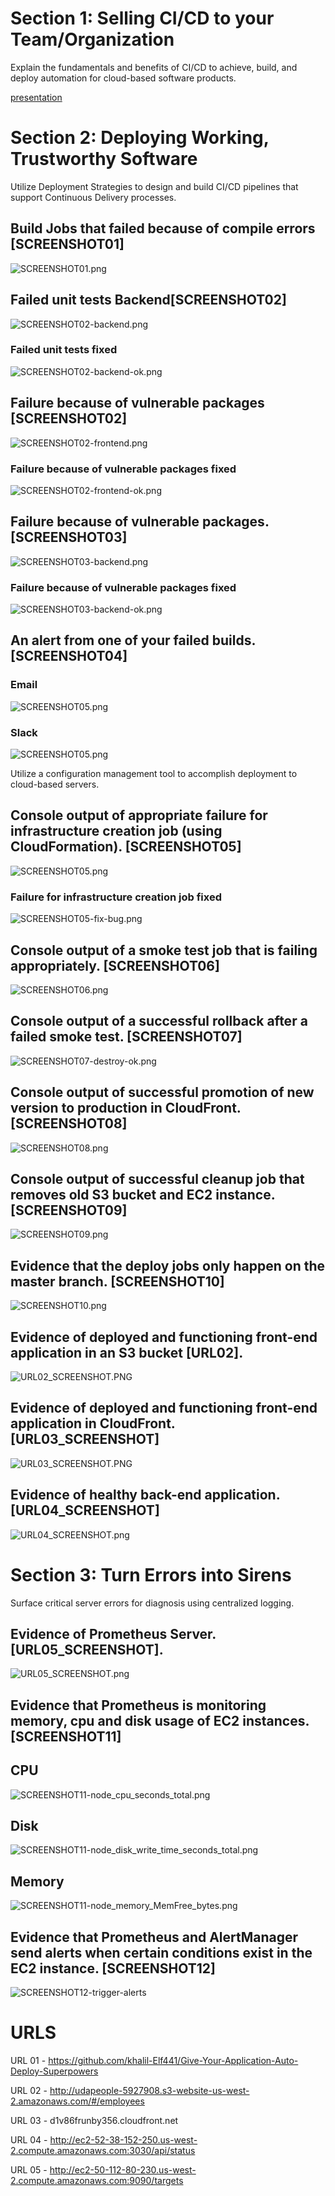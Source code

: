 # Section 1: Selling CI/CD to your Team/Organization

Explain the fundamentals and benefits of CI/CD to achieve, build, and deploy automation for cloud-based software products.

[presentation](presentation.pdf)

# Section 2: Deploying Working, Trustworthy Software

Utilize Deployment Strategies to design and build CI/CD pipelines that support Continuous Delivery processes.

## Build Jobs that failed because of compile errors [SCREENSHOT01]
![SCREENSHOT01.png](SCREENSHOT01.png "SCREENSHOT01.png")

## Failed unit tests Backend[SCREENSHOT02]
![SCREENSHOT02-backend.png](SCREENSHOT02-backend.png "SCREENSHOT02-backend.png")
### Failed unit tests fixed
![SCREENSHOT02-backend-ok.png](SCREENSHOT02-backend-ok.png "SCREENSHOT02-backend-ok.png")


## Failure because of vulnerable packages [SCREENSHOT02]
![SCREENSHOT02-frontend.png](SCREENSHOT02-frontend.png "SCREENSHOT02-frontend.png")
### Failure because of vulnerable packages fixed
![SCREENSHOT02-frontend-ok.png](SCREENSHOT02-frontend-ok.png "SCREENSHOT02-frontend-ok.png")


## Failure because of vulnerable packages. [SCREENSHOT03]
![SCREENSHOT03-backend.png](SCREENSHOT03-backend.png "SCREENSHOT03-backend.png")
### Failure because of vulnerable packages fixed
![SCREENSHOT03-backend-ok.png](SCREENSHOT03-backend-ok.png "SCREENSHOT03-backend-ok.png")


<!---
![SCREENSHOT03-frontend.png](SCREENSHOT03-frontend.png "SCREENSHOT03-frontend.png")
![SCREENSHOT03-frontend-ok.png](SCREENSHOT03-frontend-ok.png "SCREENSHOT03-frontend-ok.png")
-->

## An alert from one of your failed builds. [SCREENSHOT04]
### Email
![SCREENSHOT05.png](SCREENSHOT04-email.PNG "SCREENSHOT04-email.PNG")
### Slack
![SCREENSHOT05.png](SCREENSHOT04-slack.PNG "SCREENSHOT04-slack.PNG")


Utilize a configuration management tool to accomplish deployment to cloud-based servers. 

## Console output of appropriate failure for infrastructure creation job (using CloudFormation). [SCREENSHOT05]
![SCREENSHOT05.png](SCREENSHOT05.png "SCREENSHOT05.png")
### Failure for infrastructure creation job fixed
![SCREENSHOT05-fix-bug.png](SCREENSHOT05-fix-bug.png "SCREENSHOT05-fix-bug.png")

## Console output of a smoke test job that is failing appropriately. [SCREENSHOT06]
![SCREENSHOT06.png](SCREENSHOT06.png "SCREENSHOT06.png")

## Console output of a successful rollback after a failed smoke test. [SCREENSHOT07]
![SCREENSHOT07-destroy-ok.png](SCREENSHOT07-destroy-ok.png "SCREENSHOT07-destroy-ok.png")

## Console output of successful promotion of new version to production in CloudFront. [SCREENSHOT08]
![SCREENSHOT08.png](SCREENSHOT08.png "SCREENSHOT08.png")

## Console output of successful cleanup job that removes old S3 bucket and EC2 instance. [SCREENSHOT09]
![SCREENSHOT09.png](SCREENSHOT09.png "SCREENSHOT09.png")

## Evidence that the deploy jobs only happen on the master branch. [SCREENSHOT10]
![SCREENSHOT10.png](SCREENSHOT10.png "SCREENSHOT10.png")

## Evidence of deployed and functioning front-end application in an S3 bucket [URL02].
![URL02_SCREENSHOT.PNG](URL02_SCREENSHOT.PNG "URL02_SCREENSHOT.PNG")

## Evidence of deployed and functioning front-end application in CloudFront. [URL03_SCREENSHOT]
![URL03_SCREENSHOT.PNG](URL03_SCREENSHOT.PNG "URL03_SCREENSHOT.PNG")

## Evidence of healthy back-end application. [URL04_SCREENSHOT]
![URL04_SCREENSHOT.png](URL04_SCREENSHOT.png "URL04_SCREENSHOT.png")

# Section 3: Turn Errors into Sirens

Surface critical server errors for diagnosis using centralized logging.

## Evidence of Prometheus Server. [URL05_SCREENSHOT].
![URL05_SCREENSHOT.png](URL05_SCREENSHOT.png "URL05_SCREENSHOT.png")

## Evidence that Prometheus is monitoring memory, cpu and disk usage of EC2 instances. [SCREENSHOT11]
## CPU
![SCREENSHOT11-node_cpu_seconds_total.png](SCREENSHOT11-node_cpu_seconds_total.png "SCREENSHOT11-node_cpu_seconds_total.png")
## Disk
![SCREENSHOT11-node_disk_write_time_seconds_total.png](SCREENSHOT11-node_disk_write_time_seconds_total.png "SCREENSHOT11-node_disk_write_time_seconds_total.png")
## Memory
![SCREENSHOT11-node_memory_MemFree_bytes.png](SCREENSHOT11-node_memory_MemFree_bytes.png "SCREENSHOT11-node_memory_MemFree_bytes.png")

## Evidence that Prometheus and AlertManager send alerts when certain conditions exist in the EC2 instance. [SCREENSHOT12]
![SCREENSHOT12-trigger-alerts](SCREENSHOT12-trigger-alerts.PNG "SCREENSHOT12-trigger-alerts.PNG")


# URLS

URL 01 - https://github.com/khalil-Elf441/Give-Your-Application-Auto-Deploy-Superpowers

URL 02 - http://udapeople-5927908.s3-website-us-west-2.amazonaws.com/#/employees

URL 03 - d1v86frunby356.cloudfront.net

URL 04 - http://ec2-52-38-152-250.us-west-2.compute.amazonaws.com:3030/api/status

URL 05 - http://ec2-50-112-80-230.us-west-2.compute.amazonaws.com:9090/targets


